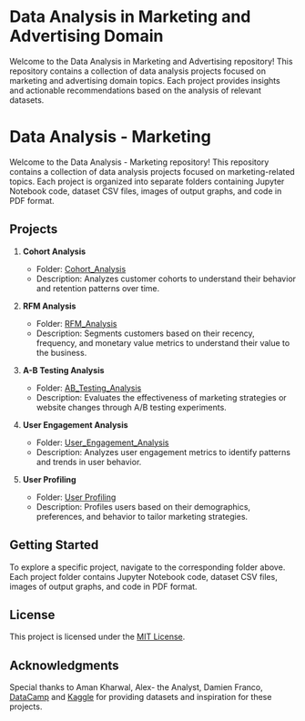 # Data Analysis in Marketing and Advertising Domain

Welcome to the Data Analysis in Marketing and Advertising repository! This repository contains a collection of data analysis projects focused on marketing and advertising domain topics. Each project provides insights and actionable recommendations based on the analysis of relevant datasets.

# Data Analysis - Marketing

Welcome to the Data Analysis - Marketing repository! This repository contains a collection of data analysis projects focused on marketing-related topics. Each project is organized into separate folders containing Jupyter Notebook code, dataset CSV files, images of output graphs, and code in PDF format.

## Projects

1. **Cohort Analysis**
   - Folder: [Cohort_Analysis](Cohort_Analysis)
   - Description: Analyzes customer cohorts to understand their behavior and retention patterns over time.

2. **RFM Analysis**
   - Folder: [RFM_Analysis](RFM_Analysis)
   - Description: Segments customers based on their recency, frequency, and monetary value metrics to understand their value to the business.

3. **A-B Testing Analysis**
   - Folder: [AB_Testing_Analysis](A-B_Testing_Analysis)
   - Description: Evaluates the effectiveness of marketing strategies or website changes through A/B testing experiments.

4. **User Engagement Analysis**
   - Folder: [User_Engagement_Analysis](User_Engagement_Analysis)
   - Description: Analyzes user engagement metrics to identify patterns and trends in user behavior.

5. **User Profiling**
   - Folder: [User Profiling](User_Profiling)
   - Description: Profiles users based on their demographics, preferences, and behavior to tailor marketing strategies.

## Getting Started

To explore a specific project, navigate to the corresponding folder above. Each project folder contains Jupyter Notebook code, dataset CSV files, images of output graphs, and code in PDF format.

## License

This project is licensed under the [MIT License](LICENSE).

## Acknowledgments

Special thanks to Aman Kharwal, Alex- the Analyst, Damien Franco, [DataCamp](https://www.datacamp.com/) and [Kaggle](https://www.kaggle.com/) for providing datasets and inspiration for these projects.



